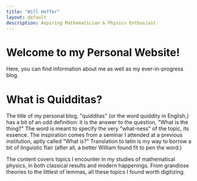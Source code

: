 ```yaml
---
title: "Will Hoffer"
layout: default
description: Aspiring Mathematician & Physics Enthusiast
---
```

# Welcome to my Personal Website! 
Here, you can find information about me as well as my ever-in-progress blog. 

# What is Quidditas?
The title of my personal blog, "quidditas" (or the word quiddity in English,) has a bit of an odd definition: it is the answer to the question, "What is the thing?" The word is meant to specify the very "what-ness" of the topic, its essence. The inspiration comes from a seminar I attended at a previous institution, aptly called "What is?" Translation to latin is my way to borrow a bit of linguistic flair (after all, a better William found fit to pen the word.)

The content covers topics I encounter in my studies of mathematical physics, in both classical results and modern happenings. From grandiose theories to the littlest of lemmas, all these topics I found worth digitizing. 
